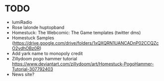 # TODO
- lumiRadio
- Rose lalonde huptopband
- Homestuck: The Webcomic: The Game templates (twitter dms)
- Homestuck Samples (https://drive.google.com/drive/folders/1xQXQRN1UANCADnP02CCQZcO2ydhOBz0R)
- Add yark name to monopoly credit
- Zillydoom pogo hammer tutorial https://www.deviantart.com/zillydoom/art/Homestuck-PogoHammer-Tutorial-307792403
- News site?